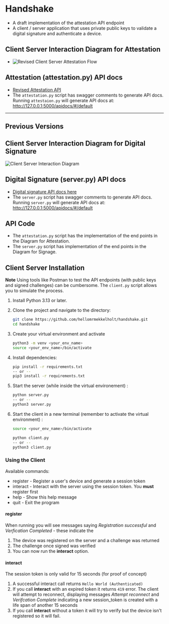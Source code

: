 # Handshake 
* A draft implementation of the attestation API endpoint
* A client / server application that uses private public keys to validate a digital signature and authenticate a device.

## Client Server Interaction Diagram for Attestation
* ![Revised Client Server Attestation Flow](https://github.com/user-attachments/assets/8e76fab4-8d5f-4c9b-b013-c1f0fe72ed3b)

## Attestation (attestation.py) API docs
* [Revised Attestation API](https://github.com/user-attachments/files/18998900/attestation_api.pdf)
* The `attestation.py` script has swagger comments to generate API docs. Running `attestaion.py` will generate API docs at: http://127.0.0.1:5000/apidocs/#/default


---


## Previous Versions 
## Client Server Interaction Diagram for Digital Signature
![Client Server Interaction Diagram](https://github.com/user-attachments/assets/a93bcc10-d89b-4f37-82b7-c1a00037a7bf)

## Digital Signature (server.py) API docs 
* [Digital signature API docs here](https://github.com/user-attachments/files/18855064/authentication-api.pdf)
* The `server.py` script has swagger comments to generate API docs. Running `server.py` will generate API docs at: http://127.0.0.1:5000/apidocs/#/default

## API Code
* The `attestation.py` script has the implementation of the end points in the Diagram for Attestation. 
* The `server.py` script has implementation of the end points in the Diagram for Signage. 

## Client Server Installation
**Note** Using tools like Postman to test the API endpoints (with public keys and signed challenges) can be cumbersome. The `client.py` script allows you to simulate the process.  

1. Install Python 3.13 or later. 
2. Clone the project and navigate to the directory:

    ```bash
    git clone https://github.com/hellomrmekkelholt/handshake.git
    cd handshake
    ```
3. Create your virtual environment and activate

    ```bash
    python3 -m venv <your_env_name>
    source <your_env_name>/bin/activate 
    ```

4. Install dependencies:

    ```bash
    pip install -r requirements.txt
    -- or --
    pip3 install -r requirements.txt
    ```

5. Start the server (while inside the virtual environement) : 

    ```bash
    python server.py
    -- or --
    python3 server.py
    ```
6. Start the client in a new terminal (remember to activate the virtual environment) : 

    ```bash
    source <your_env_name>/bin/activate
    
    python client.py
    -- or --
    python3 client.py
    ```


### Using the Client
Available commands:
* register - Register a user's device and generate a session token
* interact - Interact with the server using the session token. You **must** register first 
* help - Show this help message
* quit - Exit the program

#### register 
When running you will see messages saying *Registration successful* and *Verfication Completed* - these indicate the  
1. The device was registered on the server and a challenge was returned
2. The challenge once signed was verified
3. You can now run the **interact** option. 

#### interact
The session token is only valid for 15 seconds (for proof of concept)
1. A successful interact call returns `Hello World (Authenticated)` 
2. If you call **interact** with an expired token it returns `419` error. The client will attempt to reconnect, displaying messages *Attempt reconnect* and *Verifcation Complete* indicating a new session_token is created with a life span of another 15 seconds  
3. If you call **interact** without a token it will try to verify but the device isn't registered so it will fail. 
